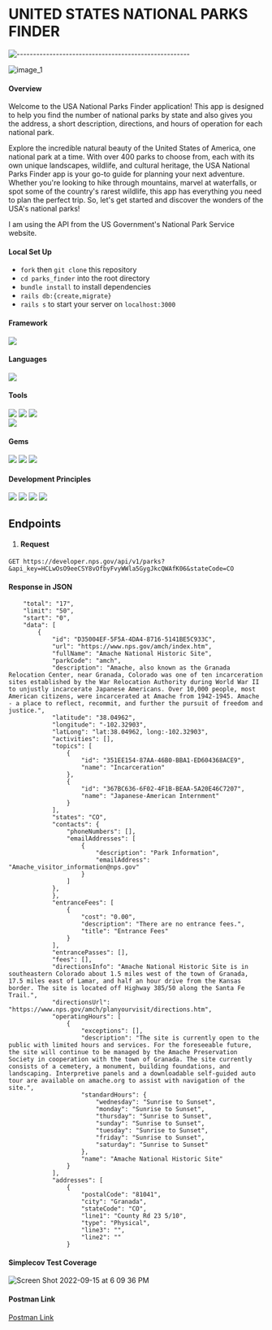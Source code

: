 # UNITED STATES NATIONAL PARKS FINDER
![-----------------------------------------------------](https://raw.githubusercontent.com/andreasbm/readme/master/assets/lines/rainbow.png)

![image_1](https://user-images.githubusercontent.com/83252572/233377821-faeb2f79-c221-42c2-9cc8-cfa97100e0a8.jpeg)


#### Overview
Welcome to the USA National Parks Finder application! This app is designed to help you find the number of national parks by state and also gives you the address, a short description, directions, and hours of operation for each national park.

Explore the incredible natural beauty of the United States of America, one national park at a time. With over 400 parks to choose from, each with its own unique landscapes, wildlife, and cultural heritage, the USA National Parks Finder app is your go-to guide for planning your next adventure. Whether you're looking to hike through mountains, marvel at waterfalls, or spot some of the country's rarest wildlife, this app has everything you need to plan the perfect trip. So, let's get started and discover the wonders of the USA's national parks!

I am using the API from the US Government's National Park Service website.


#### Local Set Up
- `fork` then `git clone` this repository
- `cd parks_finder` into the root directory
- `bundle install` to install dependencies
- `rails db:{create,migrate}`
- `rails s` to start your server on `localhost:3000`

#### Framework
<p>
  <img src="https://img.shields.io/badge/Ruby%20On%20Rails-b81818.svg?&style=flat&logo=rubyonrails&logoColor=white" />
</p>

#### Languages
<p>
  <img src="https://img.shields.io/badge/Ruby-CC0000.svg?&style=flaste&logo=ruby&logoColor=white" />
</p>

#### Tools
<p>
  <img src="https://img.shields.io/badge/Visual%20Studio%20Code-0078d7.svg?style=for-the-badge&logo=visual-studio-code&logoColor=white)" />  
  <img src="https://img.shields.io/badge/Git-F05032.svg?&style=flaste&logo=git&logoColor=white" />
  <img src="https://img.shields.io/badge/GitHub-181717.svg?&style=flaste&logo=github&logoColor=white" />
  </br>
  <img src="https://img.shields.io/badge/Postman-FF6E4F.svg?&style=flat&logo=postman&logoColor=white" />
  
</p>

#### Gems
<p>
  <img src="https://img.shields.io/badge/rspec--rails-b81818.svg?&style=flaste&logo=rubygems&logoColor=white" />
  <img src="https://img.shields.io/badge/pry-b81818.svg?&style=flaste&logo=rubygems&logoColor=white" />  
  <img src="https://img.shields.io/badge/simplecov-b81818.svg?&style=flaste&logo=rubygems&logoColor=white" />  
</p>

#### Development Principles
<p>
  <img src="https://img.shields.io/badge/OOP-b81818.svg?&style=flaste&logo=OOP&logoColor=white" />
  <img src="https://img.shields.io/badge/TDD-b87818.svg?&style=flaste&logo=TDD&logoColor=white" />
  <img src="https://img.shields.io/badge/MVC-b8b018.svg?&style=flaste&logo=MVC&logoColor=white" />
  <img src="https://img.shields.io/badge/REST-33b818.svg?&style=flaste&logo=REST&logoColor=white" />  
</p>

## Endpoints

1)   #### Request
`GET https://developer.nps.gov/api/v1/parks?&api_key=HCLwOsO9eeCSY8vOfbyFvyWWla5GygJkcQWAfK06&stateCode=CO`

#### Response in JSON
```{
    "total": "17",
    "limit": "50",
    "start": "0",
    "data": [
        {
            "id": "D35004EF-5F5A-4DA4-8716-5141BE5C933C",
            "url": "https://www.nps.gov/amch/index.htm",
            "fullName": "Amache National Historic Site",
            "parkCode": "amch",
            "description": "Amache, also known as the Granada Relocation Center, near Granada, Colorado was one of ten incarceration sites established by the War Relocation Authority during World War II to unjustly incarcerate Japanese Americans. Over 10,000 people, most American citizens, were incarcerated at Amache from 1942-1945. Amache - a place to reflect, recommit, and further the pursuit of freedom and justice.",
            "latitude": "38.04962",
            "longitude": "-102.32903",
            "latLong": "lat:38.04962, long:-102.32903",
            "activities": [],
            "topics": [
                {
                    "id": "351EE154-87AA-46B0-BBA1-ED604368ACE9",
                    "name": "Incarceration"
                },
                {
                    "id": "367BC636-6F02-4F1B-BEAA-5A20E46C7207",
                    "name": "Japanese-American Internment"
                }
            ],
            "states": "CO",
            "contacts": {
                "phoneNumbers": [],
                "emailAddresses": [
                    {
                        "description": "Park Information",
                        "emailAddress": "Amache_visitor_information@nps.gov"
                    }
                ]
            },
            },
            "entranceFees": [
                {
                    "cost": "0.00",
                    "description": "There are no entrance fees.",
                    "title": "Entrance Fees"
                }
            ],
            "entrancePasses": [],
            "fees": [],
            "directionsInfo": "Amache National Historic Site is in southeastern Colorado about 1.5 miles west of the town of Granada, 17.5 miles east of Lamar, and half an hour drive from the Kansas border. The site is located off Highway 385/50 along the Santa Fe Trail.",
            "directionsUrl": "https://www.nps.gov/amch/planyourvisit/directions.htm",
            "operatingHours": [
                {
                    "exceptions": [],
                    "description": "The site is currently open to the public with limited hours and services. For the foreseeable future, the site will continue to be managed by the Amache Preservation Society in cooperation with the town of Granada. The site currently consists of a cemetery, a monument, building foundations, and landscaping. Interpretive panels and a downloadable self-guided auto tour are available on amache.org to assist with navigation of the site.",
                    "standardHours": {
                        "wednesday": "Sunrise to Sunset",
                        "monday": "Sunrise to Sunset",
                        "thursday": "Sunrise to Sunset",
                        "sunday": "Sunrise to Sunset",
                        "tuesday": "Sunrise to Sunset",
                        "friday": "Sunrise to Sunset",
                        "saturday": "Sunrise to Sunset"
                    },
                    "name": "Amache National Historic Site"
                }
            ],
            "addresses": [
                {
                    "postalCode": "81041",
                    "city": "Granada",
                    "stateCode": "CO",
                    "line1": "County Rd 23 5/10",
                    "type": "Physical",
                    "line3": "",
                    "line2": ""
                }
```


#### Simplecov Test Coverage

![Screen Shot 2022-09-15 at 6 09 36 PM](https://user-images.githubusercontent.com/83252572/190530007-3323e223-a83c-4e58-86e6-086d5672c84c.png)

#### Postman Link

[Postman Link](https://api.postman.com/collections/20100024-aaca830e-96a3-4659-a525-6e6d685bdde9?access_key=PMAT-01GYFFE70BZ9R8GAESPYFAP7GT)

